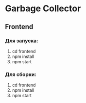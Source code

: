 # Garbage Collector
## Frontend

### Для запуска:

1. cd frontend
2. npm install
3. npm start

### Для сборки:

1. cd frontend
2. npm install
3. npm start